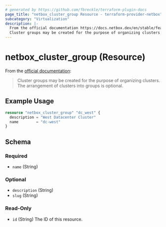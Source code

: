 ```yaml
---
# generated by https://github.com/fbreckle/terraform-plugin-docs
page_title: "netbox_cluster_group Resource - terraform-provider-netbox"
subcategory: "Virtualization"
description: |-
  From the official documentation https://docs.netbox.dev/en/stable/features/virtualization/#cluster-groups:
  Cluster groups may be created for the purpose of organizing clusters. The arrangement of clusters into groups is optional.
---
```


# netbox_cluster_group (Resource)

From the [official documentation](https://docs.netbox.dev/en/stable/features/virtualization/#cluster-groups):

> Cluster groups may be created for the purpose of organizing clusters. The arrangement of clusters into groups is optional.

## Example Usage

```terraform
resource "netbox_cluster_group" "dc_west" {
  description = "West Datacenter Cluster"
  name        = "dc-west"
}
```

<!-- schema generated by tfplugindocs -->
## Schema

### Required

- `name` (String)

### Optional

- `description` (String)
- `slug` (String)

### Read-Only

- `id` (String) The ID of this resource.
